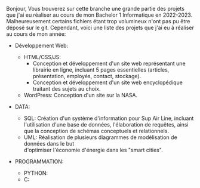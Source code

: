 Bonjour, 
Vous trouverez sur cette branche une grande partie des projets que j'ai eu réaliser au cours de mon Bachelor 1 Informatique en 2022-2023.
Malheureusement certains fichiers étant trop volumineux n'ont pas pu être déposé sur le git.
Cependant, voici une liste des projets que j'ai eu à réaliser au cours de mon année:

* Développement Web:
  - HTML/CSS/JS:
      - Conception et développement d'un site web représentant une librairie en ligne, incluant 5 pages essentielles
        (articles, présentation, employés, contact, stockage).
      - Conception et développement d'un site web encyclopédique traitant des sujets au choix.
  - WordPress: Conception d'un site sur la NASA.

* DATA:
  - SQL: Création d'un système d'information pour Sup Air Line, incluant l'utilisation
    d'une base de données, l'élaboration de requêtes, ainsi que la conception de schémas conceptuels et relationnels.
  - UML: Réalisation de plusieurs diagrammes de modélisation de données dans le but     
         d'optimiser l'économie d'énergie dans les "smart cities".

* PROGRAMMATION:
  - PYTHON: 
  - C:



